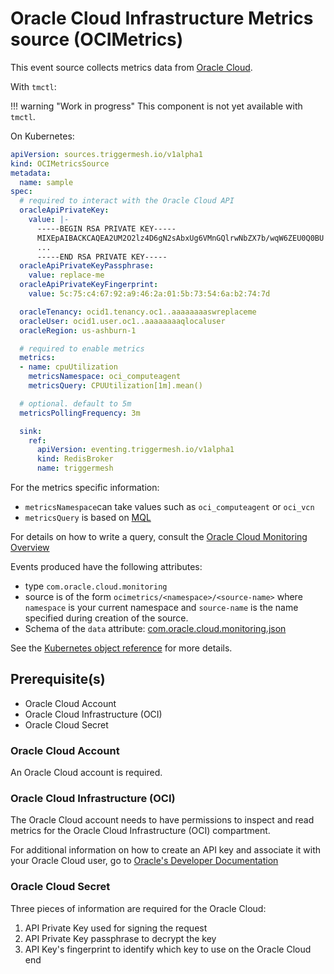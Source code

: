 # Oracle Cloud Infrastructure Metrics source (OCIMetrics)

This event source collects metrics data from [Oracle Cloud](https://cloud.oracle.com).

With `tmctl`:

!!! warning "Work in progress"
    This component is not yet available with `tmctl`.

<!--
```
# tmctl create source ocimetrics --oracleApiPrivateKey <oracleApiPrivateKey> --oracleApiPrivateKeyPassphrase <oracleApiPrivateKeyPassphrase> --oracleApiPrivateKeyFingerprint <oracleApiPrivateKeyFingerprint> --oracleTenancy <oracleTenancy> --oracleUser <oracleUser> --oracleRegion <oracleRegion> --metrics <TODO>
``` -->

On Kubernetes:

```yaml
apiVersion: sources.triggermesh.io/v1alpha1
kind: OCIMetricsSource
metadata:
  name: sample
spec:
  # required to interact with the Oracle Cloud API
  oracleApiPrivateKey:
    value: |-
      -----BEGIN RSA PRIVATE KEY-----
      MIXEpAIBACKCAQEA2UM2O2lz4D6gN2sAbxUg6VMnGQlrwNbZX7b/wqW6ZEU0Q0BU
      ...
      -----END RSA PRIVATE KEY-----
  oracleApiPrivateKeyPassphrase:
    value: replace-me
  oracleApiPrivateKeyFingerprint:
    value: 5c:75:c4:67:92:a9:46:2a:01:5b:73:54:6a:b2:74:7d

  oracleTenancy: ocid1.tenancy.oc1..aaaaaaaaswreplaceme
  oracleUser: ocid1.user.oc1..aaaaaaaaqlocaluser
  oracleRegion: us-ashburn-1

  # required to enable metrics
  metrics:
  - name: cpuUtilization
    metricsNamespace: oci_computeagent
    metricsQuery: CPUUtilization[1m].mean()

  # optional. default to 5m
  metricsPollingFrequency: 3m

  sink:
    ref:
      apiVersion: eventing.triggermesh.io/v1alpha1
      kind: RedisBroker
      name: triggermesh
```

For the metrics specific information:
- `metricsNamespace`can take values such as `oci_computeagent` or `oci_vcn`
- `metricsQuery` is based on [MQL](https://docs.cloud.oracle.com/en-us/iaas/Content/Monitoring/Reference/mql.htm)

For details on how to write a query, consult the
[Oracle Cloud Monitoring Overview](https://docs.cloud.oracle.com/en-us/iaas/Content/Monitoring/Concepts/monitoringoverview.htm)

Events produced have the following attributes:

* type `com.oracle.cloud.monitoring`
* source is of the form `ocimetrics/<namespace>/<source-name>` where `namespace` is your current namespace and `source-name` is the name specified during creation of the source.
* Schema of the `data` attribute: [com.oracle.cloud.monitoring.json](https://raw.githubusercontent.com/triggermesh/triggermesh/main/schemas/com.oracle.cloud.monitoring.json)

See the [Kubernetes object reference](../../reference/sources/#sources.triggermesh.io/v1alpha1.OCIMetricsSource) for more details.

## Prerequisite(s)

- Oracle Cloud Account
- Oracle Cloud Infrastructure (OCI)
- Oracle Cloud Secret

### Oracle Cloud Account

An Oracle Cloud account is required.

### Oracle Cloud Infrastructure (OCI)

The Oracle Cloud account needs to have permissions to inspect and read metrics for the Oracle Cloud Infrastructure (OCI) compartment.

For additional information on how to create an API key and associate it with
your Oracle Cloud user, go to [Oracle's Developer Documentation](https://docs.cloud.oracle.com/en-us/iaas/Content/API/Concepts/apisigningkey.htm#Required_Keys_and_OCID)

### Oracle Cloud Secret

Three pieces of information are required for the Oracle Cloud:
1. API Private Key used for signing the request
1. API Private Key passphrase to decrypt the key
1. API Key's fingerprint to identify which key to use on the Oracle Cloud end
